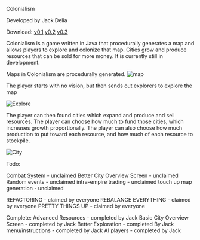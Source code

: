 Colonialism

Developed by Jack Delia

Download:
[v0.1](https://www.dropbox.com/s/5mcc2fr6n26zcds/Colonialism.jar?dl=0)
[v0.2](https://www.dropbox.com/s/cuxo5eu68v257k9/Colonialismv0.2.jar?dl=0)
[v0.3](https://www.dropbox.com/s/75zhbloebpvi636/Colonialismv0.3.jar?dl=0)


Colonialism is a game written in Java that procedurally generates a map and allows players to explore and colonize that map. 
Cities grow and produce resources that can be sold for more money. It is currently still in development.

Maps in Colonialism are procedurally generated.
![map](http://i.imgur.com/1zYfDfN.png)

The player starts with no vision, but then sends out explorers to explore the map

![Explore](http://i.imgur.com/w4azkQn.png)

The player can then found cities which expand and produce and sell resources. The player can choose how much to fund those cities, which increases growth proportionally. The player can also choose how much production to put toward each resource, and how much of each resource to stockpile.

![City](http://i.imgur.com/Faea7My.png)



Todo: 

Combat System - unclaimed
Better City Overview Screen - unclaimed 
Random events - unclaimed
intra-empire trading - unclaimed
touch up map generation - unclaimed

REFACTORING - claimed by everyone
REBALANCE EVERYTHING - claimed by everyone
PRETTY THINGS UP - claimed by everyone

Complete:
Advanced Resources - completed by Jack
Basic City Overview Screen - completed by Jack
Better Exploration - completed By Jack
menu/instructions - completed by Jack
AI players - completed by Jack